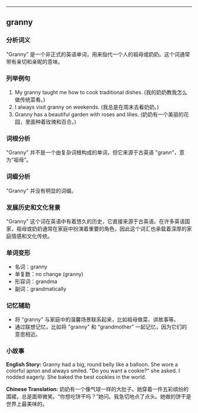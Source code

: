 
---------------
## granny
### 分析词义
"Granny" 是一个非正式的英语单词，用来指代一个人的祖母或奶奶。这个词通常带有亲切和亲昵的意味。

### 列举例句
1. My granny taught me how to cook traditional dishes. (我的奶奶教我怎么做传统菜肴。)
2. I always visit granny on weekends. (我总是在周末去看奶奶。)
3. Granny has a beautiful garden with roses and lilies. (奶奶有一个美丽的花园，里面种着玫瑰和百合。)

### 词根分析
"Granny" 并不是一个由复杂词根构成的单词，但它来源于古英语 "grann"，意为“祖母”。

### 词缀分析
"Granny" 并没有明显的词缀。

### 发展历史和文化背景
"Granny" 这个词在英语中有着悠久的历史，它直接来源于古英语。在许多英语国家，祖母或奶奶通常在家庭中扮演着重要的角色，因此这个词汇也承载着深厚的家庭情感和文化传统。

### 单词变形
- 名词：granny
- 单复数：no change (granny)
- 形容词：grandma
- 副词：grandmatically

### 记忆辅助
- 将 "granny" 与家庭中的温馨场景联系起来，比如祖母做菜、讲故事等。
- 通过联想记忆，比如将 "granny" 和 “grandmother” 一起记忆，因为它们的意思相近。

### 小故事
**English Story:**
Granny had a big, round belly like a balloon. She wore a colorful apron and always smiled. "Do you want a cookie?" she asked. I nodded eagerly. She baked the best cookies in the world.

**Chinese Translation:**
奶奶有一个像气球一样的大肚子。她穿着一件五彩缤纷的围裙，总是面带微笑。“你想吃饼干吗？”她问。我急切地点了点头。她做的饼干是世界上最美味的。

